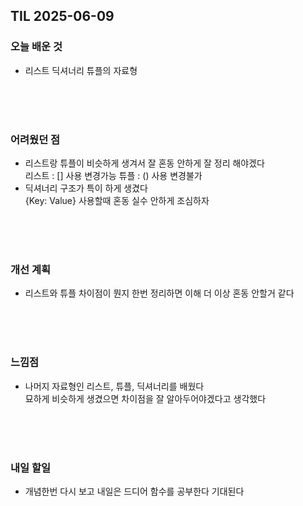 ## TIL 2025-06-09

### 오늘 배운 것
- 리스트 딕셔너리 튜플의 자료형
  
<br/>
<br/>
<br/> 

### 어려웠던 점
- 리스트랑 튜플이 비슷하게 생겨서 잘 혼동 안하게 잘 정리 해야겠다  
  리스트 : [] 사용 변경가능
  튜플 : () 사용 변경불가
- 딕셔너리 구조가 특이 하게 생겼다  
{Key: Value} 사용할때 혼동 실수 안하게 조심하자

<br/>
<br/>
<br/>

### 개선 계획
- 리스트와 튜플 차이점이 뭔지 한번 정리하면 이해 더 이상 혼동 안할거 같다

<br/>
<br/>
<br/>

### 느낌점 
- 나머지 자료형인 리스트, 튜플, 딕셔너리를 배웠다  
 묘하게 비슷하게 생겼으면 차이점을 잘 알아두어야겠다고 생각했다

<br/>
<br/>
<br/>

### 내일 할일
- 개념한번 다시 보고 내일은 드디어 함수를 공부한다 기대된다